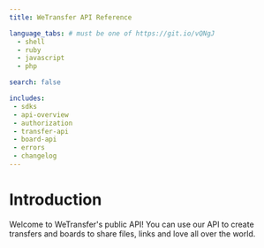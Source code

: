 ```yaml
---
title: WeTransfer API Reference

language_tabs: # must be one of https://git.io/vQNgJ
  - shell
  - ruby
  - javascript
  - php

search: false

includes:
 - sdks
 - api-overview
 - authorization
 - transfer-api
 - board-api
 - errors
 - changelog
---
```


# Introduction

Welcome to WeTransfer's public API! You can use our API to create transfers and boards to share files, links and love all over the world.
